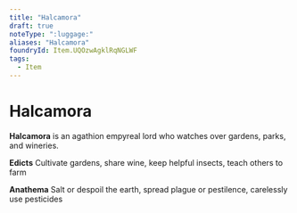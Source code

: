 ```yaml
---
title: "Halcamora"
draft: true
noteType: ":luggage:"
aliases: "Halcamora"
foundryId: Item.UQOzwAgklRqNGLWF
tags:
  - Item
---
```


# Halcamora

**Halcamora** is an agathion empyreal lord who watches over gardens, parks, and wineries.

**Edicts** Cultivate gardens, share wine, keep helpful insects, teach others to farm

**Anathema** Salt or despoil the earth, spread plague or pestilence, carelessly use pesticides
